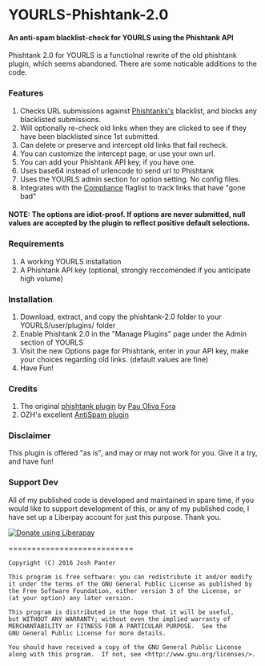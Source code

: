 # YOURLS-Phishtank-2.0

#### An anti-spam blacklist-check for YOURLS using the Phishtank API

Phishtank 2.0 for YOURLS is a functiolnal rewrite of the old phishtank plugin, which seems abandoned. There are some noticable additions to the code.

### Features
1. Checks URL submissions against [Phishtanks's](https://www.phishtank.com/) blacklist, and blocks any blacklisted submissions.
2. Will optionally re-check old links when they are clicked to see if they have been blacklisted since 1st submitted.
3. Can delete or preserve and intercept old links that fail recheck.
4. You can customize the intercept page, or use your own url.
5. You can add your Phishtank API key, if you have one.
6. Uses base64 instead of urlencode to send url to Phishtank
7. Uses the YOURLS admin section for option setting. No config files.
8. Integrates with the [Compliance](https://github.com/joshp23/YOURLS-Compliance) flaglist to track links that have "gone bad"

#### NOTE: The options are idiot-proof. If options are never submitted, null values are accepted by the plugin to reflect positive default selections.

### Requirements
1. A working YOURLS installation
2. A Phishtank API key (optional, strongly reccomended if you anticipate high volume)

### Installation
1. Download, extract, and copy the phishtank-2.0 folder to your YOURLS/user/plugins/ folder
2. Enable Phishtank 2.0 in the "Manage Plugins" page under the Admin section of YOURLS
3. Visit the new Options page for Phishtank, enter in your API key, make your choices regarding old links. (default values are fine)
4. Have Fun!

### Credits
1. The original [phishtank plugin](http://pastie.org/1430803) by [Pau Oliva Fora](http://pof.eslack.org/)
2. OZH's excellent [AntiSpam plugin](https://github.com/YOURLS/antispam)

### Disclaimer
This plugin is offered "as is", and may or may not work for you. Give it a try, and have fun!

### Support Dev
All of my published code is developed and maintained in spare time, if you would like to support development of this, or any of my published code, I have set up a Liberpay account for just this purpose. Thank you.

<noscript><a href="https://liberapay.com/joshu42/donate"><img alt="Donate using Liberapay" src="https://liberapay.com/assets/widgets/donate.svg"></a></noscript>

===========================

    Copyright (C) 2016 Josh Panter

    This program is free software: you can redistribute it and/or modify
    it under the terms of the GNU General Public License as published by
    the Free Software Foundation, either version 3 of the License, or
    (at your option) any later version.

    This program is distributed in the hope that it will be useful,
    but WITHOUT ANY WARRANTY; without even the implied warranty of
    MERCHANTABILITY or FITNESS FOR A PARTICULAR PURPOSE.  See the
    GNU General Public License for more details.

    You should have received a copy of the GNU General Public License
    along with this program.  If not, see <http://www.gnu.org/licenses/>.
